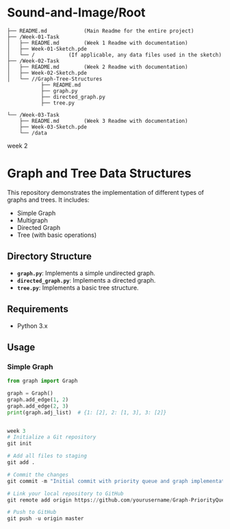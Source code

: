 # Sound-and-Image/Root
    ├── README.md            (Main Readme for the entire project)
    ├── /Week-01-Task
    │   ├── README.md        (Week 1 Readme with documentation)
    │   ├── Week-01-Sketch.pde
    │   └── /           (If applicable, any data files used in the sketch)
    ├── /Week-02-Task
    │   ├── README.md        (Week 2 Readme with documentation)
    │   ├── Week-02-Sketch.pde
    │   └── //Graph-Tree-Structures
               ├── README.md
               ├── graph.py
               ├── directed_graph.py
               ├── tree.py

    └── /Week-03-Task
        ├── README.md        (Week 3 Readme with documentation)
        ├── Week-03-Sketch.pde
        └── /data
week 2
# Graph and Tree Data Structures

This repository demonstrates the implementation of different types of graphs and trees. It includes:
- Simple Graph
- Multigraph
- Directed Graph
- Tree (with basic operations)

## Directory Structure

- **`graph.py`**: Implements a simple undirected graph.
- **`directed_graph.py`**: Implements a directed graph.
- **`tree.py`**: Implements a basic tree structure.

## Requirements

- Python 3.x

## Usage

### Simple Graph

```python
from graph import Graph

graph = Graph()
graph.add_edge(1, 2)
graph.add_edge(2, 3)
print(graph.adj_list)  # {1: [2], 2: [1, 3], 3: [2]}


week 3
# Initialize a Git repository
git init

# Add all files to staging
git add .

# Commit the changes
git commit -m "Initial commit with priority queue and graph implementations"

# Link your local repository to GitHub
git remote add origin https://github.com/yourusername/Graph-PriorityQueue.git

# Push to GitHub
git push -u origin master

